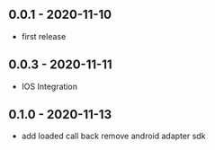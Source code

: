 ## 0.0.1 - 2020-11-10

* first release

## 0.0.3 - 2020-11-11

* IOS Integration

## 0.1.0 - 2020-11-13

* add loaded call back remove android adapter sdk